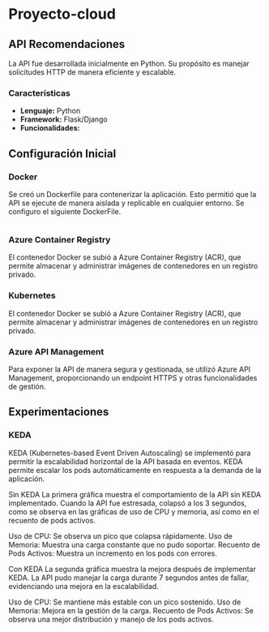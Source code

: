 # Proyecto-cloud

## API Recomendaciones
La API fue desarrollada inicialmente en Python. Su propósito es manejar solicitudes HTTP de manera eficiente y escalable.

### Características
- **Lenguaje:** Python
- **Framework:** Flask/Django 
- **Funcionalidades:**

## Configuración Inicial

### Docker
Se creó un Dockerfile para contenerizar la aplicación. Esto permitió que la API se ejecute de manera aislada y replicable en cualquier entorno. Se configuro el siguiente DockerFile.

```Dockerfile

```
### Azure Container Registry
El contenedor Docker se subió a Azure Container Registry (ACR), que permite almacenar y administrar imágenes de contenedores en un registro privado.


### Kubernetes 
El contenedor Docker se subió a Azure Container Registry (ACR), que permite almacenar y administrar imágenes de contenedores en un registro privado.

### Azure API Management
Para exponer la API de manera segura y gestionada, se utilizó Azure API Management, proporcionando un endpoint HTTPS y otras funcionalidades de gestión.

## Experimentaciones

### KEDA
KEDA (Kubernetes-based Event Driven Autoscaling) se implementó para permitir la escalabilidad horizontal de la API basada en eventos. KEDA permite escalar los pods automáticamente en respuesta a la demanda de la aplicación.

Sin KEDA
La primera gráfica muestra el comportamiento de la API sin KEDA implementado. Cuando la API fue estresada, colapsó a los 3 segundos, como se observa en las gráficas de uso de CPU y memoria, así como en el recuento de pods activos.


Uso de CPU: Se observa un pico que colapsa rápidamente.
Uso de Memoria: Muestra una carga constante que no pudo soportar.
Recuento de Pods Activos: Muestra un incremento en los pods con errores.


Con KEDA
La segunda gráfica muestra la mejora después de implementar KEDA. La API pudo manejar la carga durante 7 segundos antes de fallar, evidenciando una mejora en la escalabilidad.


Uso de CPU: Se mantiene más estable con un pico sostenido.
Uso de Memoria: Mejora en la gestión de la carga.
Recuento de Pods Activos: Se observa una mejor distribución y manejo de los pods activos.










